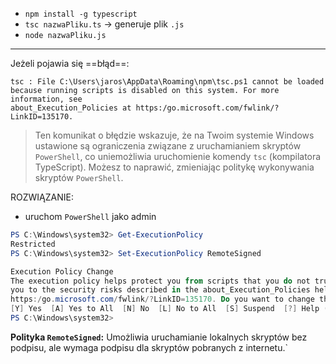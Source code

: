 
- `npm install -g typescript`
- `tsc nazwaPliku.ts` -> generuje plik `.js`
- `node nazwaPliku.js`


----
Jeżeli pojawia się ==błąd==:
```
tsc : File C:\Users\jaros\AppData\Roaming\npm\tsc.ps1 cannot be loaded because running scripts is disabled on this system. For more information, see 
about_Execution_Policies at https:/go.microsoft.com/fwlink/?LinkID=135170.
```

> Ten komunikat o błędzie wskazuje, że na Twoim systemie Windows ustawione są ograniczenia związane z uruchamianiem skryptów `PowerShell`, co uniemożliwia uruchomienie komendy `tsc` (kompilatora TypeScript). Możesz to naprawić, zmieniając politykę wykonywania skryptów `PowerShell`.

ROZWIĄZANIE:
- uruchom `PowerShell` jako admin

```PowerShell
PS C:\Windows\system32> Get-ExecutionPolicy
Restricted
PS C:\Windows\system32> Set-ExecutionPolicy RemoteSigned

Execution Policy Change
The execution policy helps protect you from scripts that you do not trust. Changing the execution policy might expose
you to the security risks described in the about_Execution_Policies help topic at
https:/go.microsoft.com/fwlink/?LinkID=135170. Do you want to change the execution policy?
[Y] Yes  [A] Yes to All  [N] No  [L] No to All  [S] Suspend  [?] Help (default is "N"): Y
PS C:\Windows\system32>
```

**Polityka `RemoteSigned`:** Umożliwia uruchamianie lokalnych skryptów bez podpisu, ale wymaga podpisu dla skryptów pobranych z internetu.`










